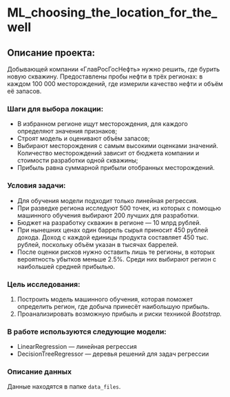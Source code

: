 # ML_choosing_the_location_for_the_well

## Описание проекта:

Добывающей компании «ГлавРосГосНефть» нужно решить, где бурить новую скважину. Предоставлены пробы нефти в трёх регионах: в каждом 100 000 месторождений, где измерили качество нефти и объём её запасов. 

### Шаги для выбора локации:

- В избранном регионе ищут месторождения, для каждого определяют значения признаков;
- Строят модель и оценивают объём запасов;
- Выбирают месторождения с самым высокими оценками значений. Количество месторождений зависит от бюджета компании и стоимости разработки одной скважины;
- Прибыль равна суммарной прибыли отобранных месторождений.

### Условия задачи:

- Для обучения модели подходит только линейная регрессия.
- При разведке региона исследуют 500 точек, из которых с помощью машинного обучения выбирают 200 лучших для разработки.
- Бюджет на разработку скважин в регионе — 10 млрд рублей.
-  При нынешних ценах один баррель сырья приносит 450 рублей дохода. Доход с каждой единицы продукта составляет 450 тыс. рублей, поскольку объём указан в тысячах баррелей.
- После оценки рисков нужно оставить лишь те регионы, в которых вероятность убытков меньше 2.5%. Среди них выбирают регион с наибольшей средней прибылью.

### Цель исследования:

1. Построить модель машинного обучения, которая поможет определить регион, где добыча принесёт наибольшую прибыль.
2. Проанализировать возможную прибыль и риски техникой *Bootstrap.*

### В работе используются следующие модели:

- LinearRegression — линейная регрессия
- DecisionTreeRegressor  — деревья решений для задач регрессии

### Описание данных
Данные находятся в папке `data_files`.
